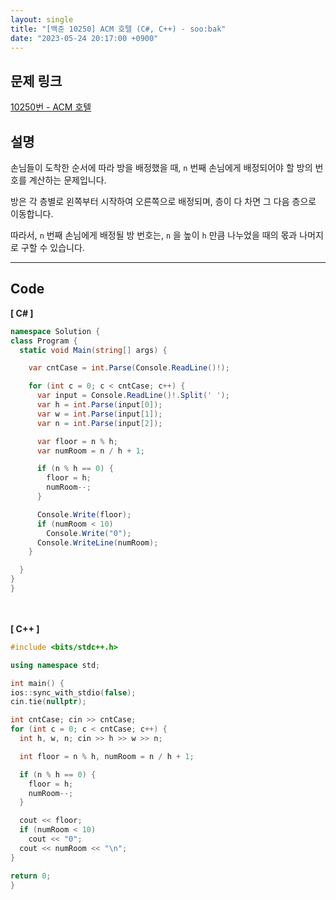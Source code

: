 ```yaml
---
layout: single
title: "[백준 10250] ACM 호텔 (C#, C++) - soo:bak"
date: "2023-05-24 20:17:00 +0900"
---
```


## 문제 링크
  [10250번 - ACM 호텔](https://www.acmicpc.net/problem/10250)

## 설명
손님들이 도착한 순서에 따라 방을 배정했을 때, `n` 번째 손님에게 배정되어야 할 방의 번호를 계산하는 문제입니다. <br>

방은 각 층별로 왼쪽부터 시작하여 오른쪽으로 배정되며, 층이 다 차면 그 다음 층으로 이동합니다. <br>

따라서, `n` 번째 손님에게 배정될 방 번호는, `n` 을 높이 `h` 만큼 나누었을 때의 몫과 나머지로 구할 수 있습니다. <br>

- - -

## Code
<b>[ C# ] </b>
<br>

  ```c#
namespace Solution {
  class Program {
    static void Main(string[] args) {

      var cntCase = int.Parse(Console.ReadLine()!);

      for (int c = 0; c < cntCase; c++) {
        var input = Console.ReadLine()!.Split(' ');
        var h = int.Parse(input[0]);
        var w = int.Parse(input[1]);
        var n = int.Parse(input[2]);

        var floor = n % h;
        var numRoom = n / h + 1;

        if (n % h == 0) {
          floor = h;
          numRoom--;
        }

        Console.Write(floor);
        if (numRoom < 10)
          Console.Write("0");
        Console.WriteLine(numRoom);
      }

    }
  }
}
  ```
<br><br>
<b>[ C++ ] </b>
<br>

  ```c++
#include <bits/stdc++.h>

using namespace std;

int main() {
  ios::sync_with_stdio(false);
  cin.tie(nullptr);

  int cntCase; cin >> cntCase;
  for (int c = 0; c < cntCase; c++) {
    int h, w, n; cin >> h >> w >> n;

    int floor = n % h, numRoom = n / h + 1;

    if (n % h == 0) {
      floor = h;
      numRoom--;
    }

    cout << floor;
    if (numRoom < 10)
      cout << "0";
    cout << numRoom << "\n";
  }

  return 0;
}
  ```
